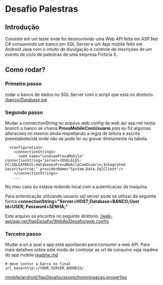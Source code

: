# Desafio Palestras

## Introdução

Consiste em um teste onde foi desenvolvido uma Web API feita em ASP.Net C# consumindo um banco em SQL Server e um App mobile feito em Android Java com o intuito de divulgação e controle de inscrições de um evento de ciclo de palestras de uma empresa Ficticia X.


## Como rodar?

### Primeiro passo 
rodar o banco de dados no SQL Server com o script que esta no diretorio <a href="https://github.com/jose-leles/desafio-palestras/blob/master/banco/Database.sql"> /banco/Database.sql </a>



### Segundo passo
Mudar a connectionString no arquivo web.config da web api asp.net nesta branch o banco se chama **ProvaMobileComUsuario** pois eu fiz algumas alteracoes no mesmo ainda respeitando a regra de leitura e escrita preestabelecida onde não se pode ler ou gravar diretamente na tabela.
``` 
  <configuration>
    <connectionStrings>
      <add name="conexaoProvaMobile" connectionString="server=JOSELELES-PC\SQLEXPRESS;database=ProvaMobileComUsuario;Integrated Security=true;" providerName="System.Data.SqlClient"/>
    </connectionStrings>
    ...
```
  No meu caso eu estava rodando local com a autenticacao da maquina.
  
  Para autenticação utilizando usuario sql server pode se utilizar da seguinte forma **connectionString="Server=HOST;Database=BANCO;User Id=USER;
Password=SENHA;"**

  Este arquivo se encontra no seguinte diretorio: <a href="https://github.com/jose-leles/desafio-palestras/blob/master/web-api/fiapDesafio/WebApiDesafio/Web.config"> /web-api/asp.net/fiapDesafio/WebApiDesafio/web.config </a>



### Terceiro passo
Mudar a url a qual o app está apontando para consumir a web API.
Para mais detalhes sobre este modo de controlar as url de consumo veja readme do app mobile <a href="https://github.com/jose-leles/desafio-palestras/blob/master/mobile/README.md">readme.md</a>
``` 
# deve conter a barra no final
url_base=http://YOUR_SERVER_ADDRESS/
```
<a href="https://github.com/jose-leles/desafio-palestras/blob/master/mobile/fiapDesafio/app/src/main/assets/homologacao.properties"> /mobile/android/fiapDesafio/assets/homologacao.properties </a>
